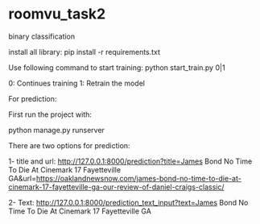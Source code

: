# roomvu_task2
binary classification

install all library:
pip install -r requirements.txt

Use following command to start training:
python start_train.py 0|1

0: Continues training
1: Retrain the model

For prediction:

First run the project with:

python manage.py runserver

There are two options for prediction:

1- title and url:  http://127.0.0.1:8000/prediction?title=James Bond No Time To Die At Cinemark 17 Fayetteville GA&url=https://oaklandnewsnow.com/james-bond-no-time-to-die-at-cinemark-17-fayetteville-ga-our-review-of-daniel-craigs-classic/

2- Text: http://127.0.0.1:8000/prediction_text_input?text=James Bond No Time To Die At Cinemark 17 Fayetteville GA
